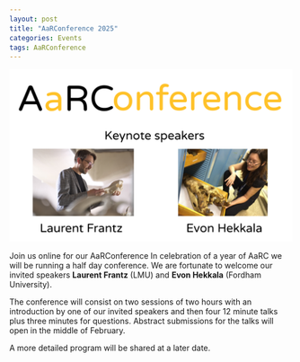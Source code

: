 ```yaml
---
layout: post
title: "AaRConference 2025"
categories: Events
tags: AaRConference
---
```

![AaRConference 2025 speaker poster](/assets/media/AaRConference_speakers_poster.png "AaRConference 2025 Speakers")

Join us online for our AaRConference 
In celebration of a year of AaRC we will be running a half day conference. 
We are fortunate to welcome our invited speakers **Laurent Frantz** (LMU) and **Evon Hekkala** (Fordham University).

The conference will consist on two sessions of two hours with an introduction by one of our invited speakers and then four 12 minute talks plus three minutes for questions.
Abstract submissions for the talks will open in the middle of February. 

A more detailed program will be shared at a later date. 
